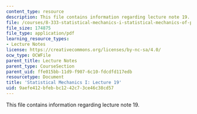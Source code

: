 ```yaml
---
content_type: resource
description: This file contains information regarding lecture note 19.
file: /courses/8-333-statistical-mechanics-i-statistical-mechanics-of-particles-fall-2013/9aefe412bfebbc1242c73ce46c38cd57_MIT8_333F13_Lec19.pdf
file_size: 174875
file_type: application/pdf
learning_resource_types:
- Lecture Notes
license: https://creativecommons.org/licenses/by-nc-sa/4.0/
ocw_type: OCWFile
parent_title: Lecture Notes
parent_type: CourseSection
parent_uid: ffe015bb-11d9-f907-6c10-fdcdfd117edb
resourcetype: Document
title: 'Statistical Mechanics I: Lecture 19'
uid: 9aefe412-bfeb-bc12-42c7-3ce46c38cd57
---
```

This file contains information regarding lecture note 19.